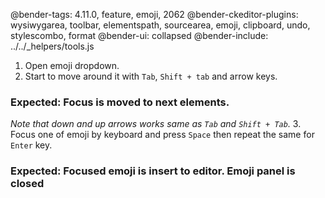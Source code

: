 @bender-tags: 4.11.0, feature, emoji, 2062
@bender-ckeditor-plugins: wysiwygarea, toolbar, elementspath, sourcearea, emoji, clipboard, undo, stylescombo, format
@bender-ui: collapsed
@bender-include: ../../_helpers/tools.js

1. Open emoji dropdown.
2. Start to move around it with `Tab`, `Shift + tab` and arrow keys.
### Expected: Focus is moved to next elements.
_Note that down and up arrows works same as `Tab` and `Shift + Tab`._
3. Focus one of emoji by keyboard and press `Space` then repeat the same for `Enter` key.
### Expected: Focused emoji is insert to editor. Emoji panel is closed

